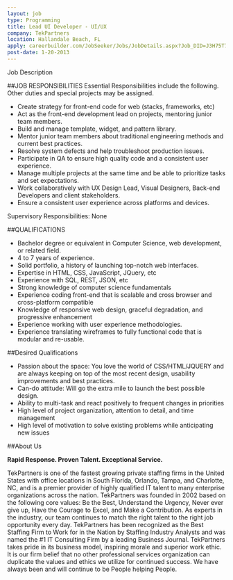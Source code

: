```yaml
---
layout: job
type: Programming
title: Lead UI Developer - UI/UX
company: TekPartners
location: Hallandale Beach, FL
apply: careerbuilder.com/JobSeeker/Jobs/JobDetails.aspx?Job_DID=J3H75T783FMXQGFY1Z8
post-date: 1-20-2013
--- 
```


Job Description 

##JOB RESPONSIBILITIES 
Essential Responsibilities include the following.  Other duties and special projects may be assigned. 
* Create strategy for front-end code for web (stacks, frameworks, etc) 
* Act as the front-end development lead on projects, mentoring junior team members. 
* Build and manage template, widget, and pattern library. 
* Mentor junior team members about traditional engineering methods and current best practices. 
* Resolve system defects and help troubleshoot production issues. 
* Participate in QA to ensure high quality code and a consistent user experience. 
* Manage multiple projects at the same time and be able to prioritize tasks and set expectations. 
* Work collaboratively with UX Design Lead, Visual Designers, Back-end Developers and client stakeholders. 
* Ensure a consistent user experience across platforms and devices. 
  
  
Supervisory Responsibilities:  None


##QUALIFICATIONS 
* Bachelor degree or equivalent in Computer Science, web development, or related field.
* 4 to 7 years of experience. 
* Solid portfolio, a history of launching top-notch web interfaces. 
* Expertise in HTML, CSS, JavaScript, JQuery, etc 
* Experience with SQL, REST, JSON, etc 
* Strong knowledge of computer science fundamentals 
* Experience coding front-end that is scalable and cross browser and cross-platform compatible 
* Knowledge of responsive web design, graceful degradation, and progressive enhancement 
* Experience working with user experience methodologies. 
* Experience translating wireframes to fully functional code that is modular and re-usable. 

##Desired Qualifications 
* Passion about the space: You love the world of CSS/HTML/JQUERY and are always keeping on top of the most recent design, usability improvements and best practices. 
* Can-do attitude: Will go the extra mile to launch the best possible design. 
* Ability to multi-task and react positively to frequent changes in priorities 
* High level of project organization, attention to detail, and time management 
* High level of motivation to solve existing problems while anticipating new issues



##About Us 

**Rapid Response. Proven Talent. Exceptional Service.**

TekPartners is one of the fastest growing private staffing firms in the United States with office locations in South Florida, Orlando, Tampa, and Charlotte, NC, and is a premier provider of highly qualified IT talent to many enterprise organizations across the nation. TekPartners was founded in 2002 based on the following core values: Be the Best, Understand the Urgency, Never ever give up, Have the Courage to Excel, and Make a Contribution. As experts in the industry, our team continues to match the right talent to the right job opportunity every day. TekPartners has been recognized as the Best Staffing Firm to Work for in the Nation by Staffing Industry Analysts and was named the #1 IT Consulting Firm by a leading Business Journal. TekPartners takes pride in its business model, inspiring morale and superior work ethic. It is our firm belief that no other professional services organization can duplicate the values and ethics we utilize for continued success. We have always been and will continue to be People helping People.